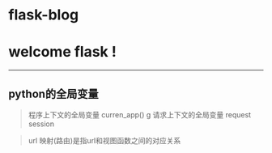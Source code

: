 # flask-blog
welcome flask !
==============

-------------------

python的全局变量
---------------

>程序上下文的全局变量 curren_app() g
>请求上下文的全局变量 request session

>url 映射(路由)是指url和视图函数之间的对应关系
